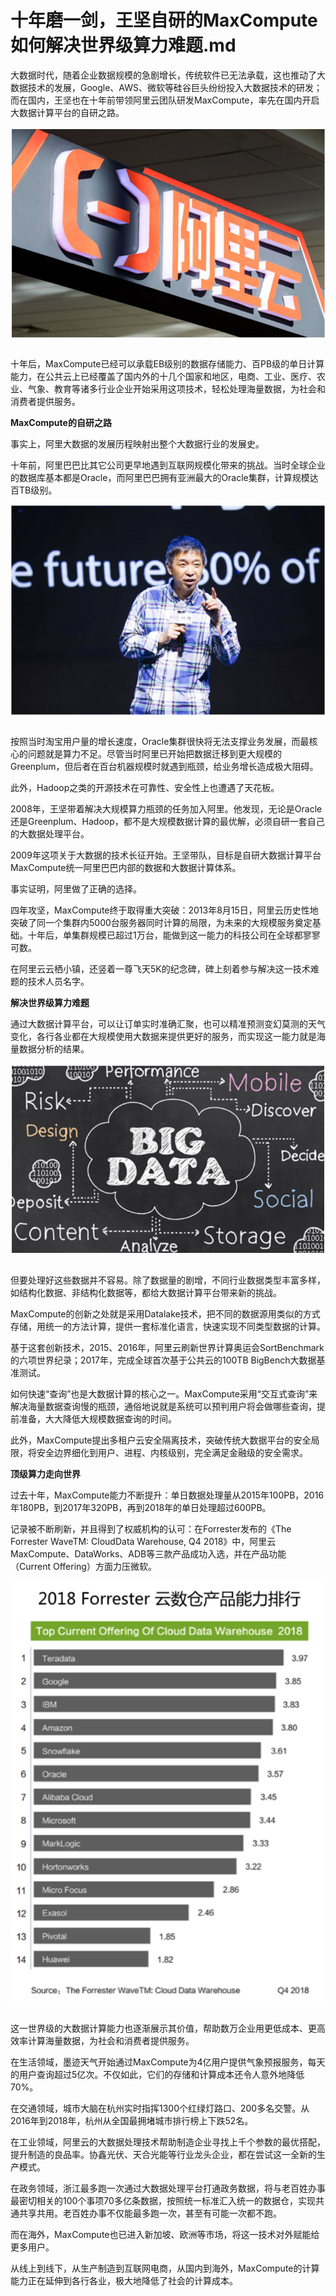 # 十年磨一剑，王坚自研的MaxCompute如何解决世界级算力难题.md

大数据时代，随着企业数据规模的急剧增长，传统软件已无法承载，这也推动了大数据技术的发展，Google、AWS、微软等硅谷巨头纷纷投入大数据技术的研发；而在国内，王坚也在十年前带领阿里云团队研发MaxCompute，率先在国内开启大数据计算平台的自研之路。

<div style="text-align:center" align="center">
<img src="/images/十年磨一剑，王坚自研的MaxCompute如何解决世界级算力难题1.png" align="center" />
</div>
</br>

十年后，MaxCompute已经可以承载EB级别的数据存储能力、百PB级的单日计算能力，在公共云上已经覆盖了国内外的十几个国家和地区，电商、工业、医疗、农业、气象、教育等诸多行业企业开始采用这项技术，轻松处理海量数据，为社会和消费者提供服务。


<b>MaxCompute的自研之路</b>

事实上，阿里大数据的发展历程映射出整个大数据行业的发展史。

十年前，阿里巴巴比其它公司更早地遇到互联网规模化带来的挑战。当时全球企业的数据库基本都是Oracle，而阿里巴巴拥有亚洲最大的Oracle集群，计算规模达百TB级别。

<div style="text-align:center" align="center">
<img src="/images/十年磨一剑，王坚自研的MaxCompute如何解决世界级算力难题2.png" align="center" />
</div>
</br>

按照当时淘宝用户量的增长速度，Oracle集群很快将无法支撑业务发展，而最核心的问题就是算力不足。尽管当时阿里已开始把数据迁移到更大规模的Greenplum，但后者在百台机器规模时就遇到瓶颈，给业务增长造成极大阻碍。

此外，Hadoop之类的开源技术在可靠性、安全性上也遭遇了天花板。

2008年，王坚带着解决大规模算力瓶颈的任务加入阿里。他发现，无论是Oracle还是Greenplum、Hadoop，都不是大规模数据计算的最优解，必须自研一套自己的大数据处理平台。

2009年这项关于大数据的技术长征开始。王坚带队，目标是自研大数据计算平台MaxCompute统一阿里巴巴内部的数据和大数据计算体系。

事实证明，阿里做了正确的选择。

四年攻坚，MaxCompute终于取得重大突破：2013年8月15日，阿里云历史性地突破了同一个集群内5000台服务器同时计算的局限，为未来的大规模服务奠定基础。十年后，单集群规模已超过1万台，能做到这一能力的科技公司在全球都寥寥可数。

在阿里云云栖小镇，还竖着一尊飞天5K的纪念碑，碑上刻着参与解决这一技术难题的技术人员名字。


<b>解决世界级算力难题</b>

通过大数据计算平台，可以让订单实时准确汇聚，也可以精准预测变幻莫测的天气变化，各行各业都在大规模使用大数据来提供更好的服务，而实现这一能力就是海量数据分析的结果。 

<div style="text-align:center" align="center">
<img src="/images/十年磨一剑，王坚自研的MaxCompute如何解决世界级算力难题3.png" align="center" />
</div>
</br>

但要处理好这些数据并不容易。除了数据量的剧增，不同行业数据类型丰富多样，如结构化数据、非结构化数据等，都给大数据计算平台带来新的挑战。

MaxCompute的创新之处就是采用Datalake技术，把不同的数据源用类似的方式存储，用统一的方法计算，提供一套标准化语言，快速实现不同类型数据的计算。

基于这套创新技术，2015、2016年，阿里云刷新世界计算奥运会SortBenchmark的六项世界纪录；2017年，完成全球首次基于公共云的100TB BigBench大数据基准测试。

如何快速“查询”也是大数据计算的核心之一。MaxCompute采用“交互式查询”来解决海量数据查询慢的瓶颈，通俗地说就是系统可以预判用户将会做哪些查询，提前准备，大大降低大规模数据查询的时间。

此外，MaxCompute提出多租户云安全隔离技术，突破传统大数据平台的安全局限，将安全边界细化到用户、进程、内核级别，完全满足金融级的安全需求。


<b>顶级算力走向世界</b>

过去十年，MaxCompute能力不断提升：单日数据处理量从2015年100PB，2016年180PB，到2017年320PB，再到2018年的单日处理超过600PB。

记录被不断刷新，并且得到了权威机构的认可：在Forrester发布的《The Forrester WaveTM: CloudData Warehouse, Q4 2018》中，阿里云MaxCompute、DataWorks、ADB等三款产品成功入选，并在产品功能（Current Offering）方面力压微软。

<div style="text-align:center" align="center">
<img src="/images/十年磨一剑，王坚自研的MaxCompute如何解决世界级算力难题4.png" align="center" />
</div>
</br>

这一世界级的大数据计算能力也逐渐展示其价值，帮助数万企业用更低成本、更高效率计算海量数据，为社会和消费者提供服务。

在生活领域，墨迹天气开始通过MaxCompute为4亿用户提供气象预报服务，每天的用户查询超过5亿次。不仅如此，它们的存储和计算成本还令人意外地降低70%。

在交通领域，城市大脑在杭州实时指挥1300个红绿灯路口、200多名交警。从2016年到2018年，杭州从全国最拥堵城市排行榜上下跌52名。

在工业领域，阿里云的大数据处理技术帮助制造企业寻找上千个参数的最优搭配，提升制造的良品率。协鑫光伏、天合光能等行业龙头企业，都在尝试这一全新的生产模式。

在政务领域，浙江最多跑一次通过大数据处理平台打通政务数据，将与老百姓办事最密切相关的100个事项70多亿条数据，按照统一标准汇入统一的数据仓，实现共通共享共用。老百姓办事不仅能最多跑一次，甚至有可能一次都不跑。

而在海外，MaxCompute也已进入新加坡、欧洲等市场，将这一技术对外赋能给更多用户。

从线上到线下，从生产制造到互联网电商，从国内到海外，MaxCompute的计算能力正在延伸到各行各业，极大地降低了社会的计算成本。
